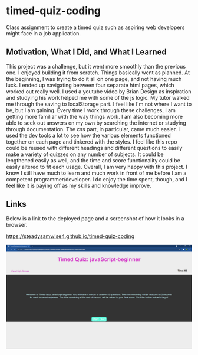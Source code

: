# timed-quiz-coding
Class assignment to create a timed quiz such as aspiring web developers might face in a job application.

## Motivation, What I Did, and What I Learned
This project was a challenge, but it went more smoothly than the previous one. I enjoyed building it from scratch. Things basically went as planned. At the beginning, I was trying to do it all on one page, and not having much luck. I ended up navigating between four separate html pages, which worked out really well. I used a youtube video by Brian Design as inspiration and studying his work helped me with some of the js logic. My tutor walked me through the saving to localStorage part. I feel like I'm not where I want to be, but I am gaining. Every time I work through these challenges, I am getting more familiar with the way things work. I am also becoming more able to seek out answers on my own by searching the internet or studying through documentation. The css part, in particular, came much easier. I used the dev tools a lot to see how the various elements functioned together on each page and tinkered with the styles. I feel like this repo could be reused with different headings and different questions to easily make a variety of quizzes on any number of subjects. It could be lengthened easily as well, and the time and score functionality could be easily altered to fit each usage. Overall, I am very happy with this project. I know I still have much to learn and much work in front of me before I am a competent programmer/developer. I do enjoy the time spent, though, and I feel like it is paying off as my skills and knowledge improve.

## Links
Below is a link to the deployed page and a screenshot of how it looks in a browser.

https://steadysamwise4.github.io/timed-quiz-coding

![timed-quiz-coding](./assets/images/quizhome.png)
